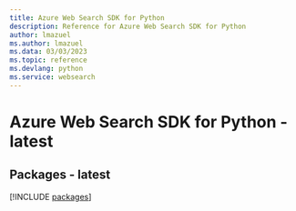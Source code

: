 ```yaml
---
title: Azure Web Search SDK for Python
description: Reference for Azure Web Search SDK for Python
author: lmazuel
ms.author: lmazuel
ms.data: 03/03/2023
ms.topic: reference
ms.devlang: python
ms.service: websearch
---
```

# Azure Web Search SDK for Python - latest
## Packages - latest
[!INCLUDE [packages](web-search-index.md)]